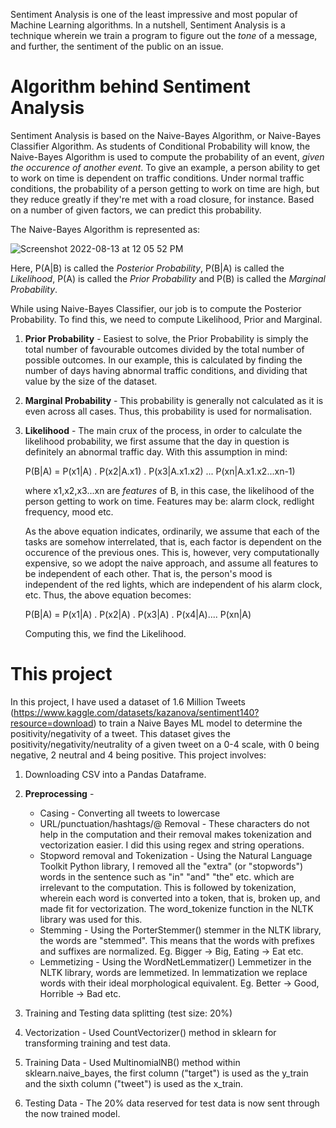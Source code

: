 Sentiment Analysis is one of the least impressive and most popular of Machine Learning algorithms. In a nutshell, Sentiment Analysis is a technique wherein we train a program to figure out the *tone* of a message, and further, the sentiment of the public on an issue.

# Algorithm behind Sentiment Analysis

Sentiment Analysis is based on the Naive-Bayes Algorithm, or Naive-Bayes Classifier Algorithm. As students of Conditional Probability will know, the Naive-Bayes Algorithm is used to compute the probability of an event, *given the occurence of another event*. 
To give an example, a person ability to get to work on time is dependent on traffic conditions. Under normal traffic conditions, the probability of a person getting to work on time are high, but they reduce greatly if they're met with a road closure, for instance. Based on a number of given factors, we can predict this probability.

The Naive-Bayes Algorithm is represented as:

![Screenshot 2022-08-13 at 12 05 52 PM](https://user-images.githubusercontent.com/92638241/184471994-fa846c56-cc68-443a-9525-d8d8242f6bee.png)

Here, P(A|B) is called the *Posterior Probability*, P(B|A) is called the *Likelihood*, P(A) is called the *Prior Probability* and P(B) is called the *Marginal Probability*.

While using Naive-Bayes Classifier, our job is to compute the Posterior Probability. To find this, we need to compute Likelihood, Prior and Marginal.


1. **Prior Probability** - Easiest to solve, the Prior Probability is simply the total number of favourable outcomes divided by the total number of possible outcomes. In our example, this is calculated by finding the number of days having abnormal traffic conditions, and dividing that value by the size of the dataset. 

2. **Marginal Probability** - This probability is generally not calculated as it is even across all cases. Thus, this probability is used for normalisation. 

3. **Likelihood** - The main crux of the process, in order to calculate the likelihood probability, we first assume that the day in question is definitely an abnormal traffic day. With this assumption in mind:

    P(B|A) = P(x1|A) . P(x2|A.x1) . P(x3|A.x1.x2) ... P(xn|A.x1.x2...xn-1)

    where x1,x2,x3...xn are *features* of B, in this case, the likelihood of the person getting to work on time. Features may be: alarm clock, redlight  frequency, mood etc. 

    As the above equation indicates, ordinarily, we assume that each of the tasks are somehow interrelated, that is, each factor is dependent on the occurence of the previous ones. This is, however, very computationally expensive, so we adopt the naive approach, and assume all features to be independent of each other. That is, the person's mood is independent of the red lights, which are independent of his alarm clock, etc. Thus, the above equation becomes: 
    
    P(B|A) = P(x1|A) . P(x2|A) . P(x3|A) . P(x4|A).... P(xn|A)

    Computing this, we find the Likelihood. 


# This project

In this project, I have used a dataset of 1.6 Million Tweets (https://www.kaggle.com/datasets/kazanova/sentiment140?resource=download) to train a Naive Bayes ML model to determine the positivity/negativity of a tweet. This dataset gives the positivity/negativity/neutrality of a given tweet on a 0-4 scale, with 0 being negative, 2 neutral and 4 being positive. 
This project involves: 

1. Downloading CSV into a Pandas Dataframe.

2. **Preprocessing** - 
   - Casing - Converting all tweets to lowercase
   - URL/punctuation/hashtags/@ Removal - These characters do not help in the computation and their removal makes tokenization and vectorization easier. I did this using regex and string operations.
   - Stopword removal and Tokenization - Using the Natural Language Toolkit Python library, I removed all the "extra" (or "stopwords") words in the sentence such as "in" "and" "the" etc. which are irrelevant to the computation. This is followed by tokenization, wherein each word is converted into a token, that is, broken up, and made fit for vectorization. The word_tokenize function in the NLTK library was used for this. 
   - Stemming - Using the PorterStemmer() stemmer in the NLTK library, the words are "stemmed". This means that the words with prefixes and suffixes are normalized. Eg. Bigger -> Big, Eating -> Eat etc.
   - Lemmetizing - Using the WordNetLemmatizer() Lemmetizer in the NLTK library, words are lemmetized. In lemmatization we replace words with their ideal morphological equivalent. Eg. Better -> Good, Horrible -> Bad etc.

3. Training and Testing data splitting (test size: 20%) 

4. Vectorization - Used CountVectorizer() method in sklearn for transforming training and test data.

5. Training Data - Used MultinomialNB() method within sklearn.naive_bayes, the first column ("target") is used as the y_train and the sixth column ("tweet") is used as the x_train. 

6. Testing Data - The 20% data reserved for test data is now sent through the now trained model. 
